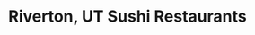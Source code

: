 ---
layout: city
title: Riverton, UT Sushi Restaurants
permalink: /utah/riverton/
stateAbbr: UT
stateName: Utah
cityName: Riverton
---